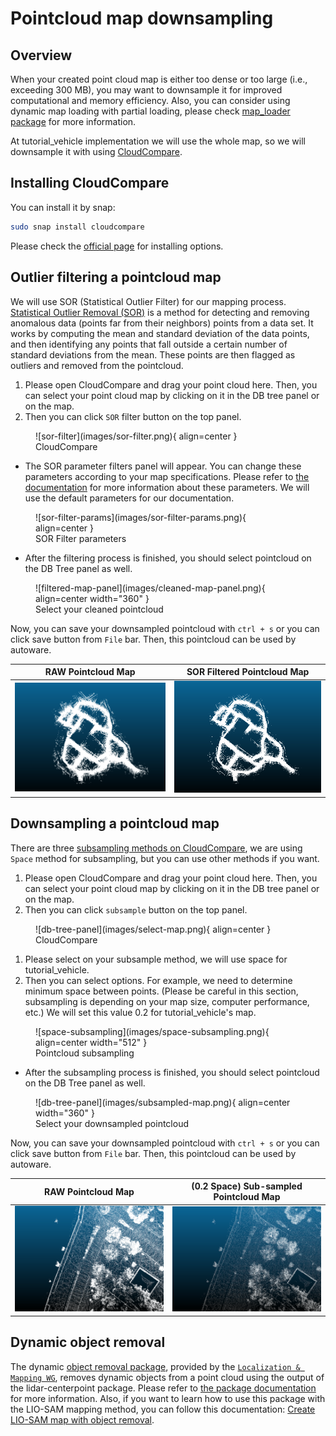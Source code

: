 # Pointcloud map downsampling

## Overview

When your created point cloud map is either too dense or too large (i.e., exceeding 300 MB),
you may want to downsample it for improved computational and memory efficiency.
Also, you can consider using dynamic map loading with partial loading,
please check [map_loader package](https://github.com/autowarefoundation/autoware.universe/tree/main/map/map_loader) for more information.

At tutorial_vehicle implementation we will use the whole map,
so we will downsample it with using [CloudCompare](https://www.cloudcompare.org/main.html).

## Installing CloudCompare

You can install it by snap:

```bash
sudo snap install cloudcompare
```

Please check the [official page](https://www.cloudcompare.org/release/index.html#CloudCompare)
for installing options.

## Outlier filtering a pointcloud map

We will use SOR (Statistical Outlier Filter) for our mapping process. [Statistical Outlier Removal (SOR)](https://www.cloudcompare.org/doc/wiki/index.php/SOR_filter)
is a method for detecting and removing anomalous data (points far from their neighbors) points from a data set.
It works by computing the
mean and standard deviation of the data points, and then identifying any points that fall outside a
certain number of standard deviations from the mean. These points are then flagged as outliers and
removed from the pointcloud.

1. Please open CloudCompare and drag your point cloud here. Then, you can select your point cloud map by clicking on it in the DB tree panel or on the map.
2. Then you can click `SOR` filter button on the top panel.

<figure markdown>
  ![sor-filter](images/sor-filter.png){ align=center }
  <figcaption>
    CloudCompare
  </figcaption>
</figure>

- The SOR parameter filters panel will appear. You can change these parameters according to your map
  specifications. Please refer to [the documentation](https://www.cloudcompare.org/doc/wiki/index.php/SOR_filter) for more information about these parameters.
  We will use the default parameters for our documentation.

<figure markdown>
  ![sor-filter-params](images/sor-filter-params.png){ align=center }
  <figcaption>
    SOR Filter parameters
  </figcaption>
</figure>

- After the filtering process is finished,
  you should select pointcloud on the DB Tree panel as well.

<figure markdown>
  ![filtered-map-panel](images/cleaned-map-panel.png){ align=center width="360" }
  <figcaption>
    Select your cleaned pointcloud
  </figcaption>
</figure>

Now,
you can save your downsampled pointcloud with `ctrl + s`
or you can click save button from `File` bar.
Then, this pointcloud can be used by autoware.

|            RAW Pointcloud Map             |         SOR Filtered Pointcloud Map          |
| :---------------------------------------: | :------------------------------------------: |
| ![original-map](images/raw-whole-map.png) | ![sor-filtered-map](images/sor-filtered.png) |

## Downsampling a pointcloud map

There are three [subsampling methods on CloudCompare](https://www.cloudcompare.org/doc/wiki/index.php/Edit%5CSubsample),
we are using `Space` method for subsampling, but you can use other methods if you want.

1. Please open CloudCompare and drag your point cloud here. Then, you can select your point cloud map by clicking on it in the DB tree panel or on the map.
2. Then you can click `subsample` button on the top panel.

<figure markdown>
  ![db-tree-panel](images/select-map.png){ align=center }
  <figcaption>
    CloudCompare
  </figcaption>
</figure>

1. Please select on your subsample method, we will use space for tutorial_vehicle.
2. Then you can select options. For example, we need to determine minimum space between points. (Please be careful in this section, subsampling is depending on your map size, computer performance, etc.) We will set this value 0.2 for tutorial_vehicle's map.

<figure markdown>
  ![space-subsampling](images/space-subsampling.png){ align=center width="512" }
  <figcaption>
    Pointcloud subsampling
  </figcaption>
</figure>

- After the subsampling process is finished,
  you should select pointcloud on the DB Tree panel as well.

<figure markdown>
  ![db-tree-panel](images/subsampled-map.png){ align=center width="360" }
  <figcaption>
    Select your downsampled pointcloud
  </figcaption>
</figure>

Now,
you can save your downsampled pointcloud with `ctrl + s`
or you can click save button from `File` bar.
Then, this pointcloud can be used by autoware.

|         RAW Pointcloud Map          |     (0.2 Space) Sub-sampled Pointcloud Map     |
| :---------------------------------: | :--------------------------------------------: |
| ![original-map-raw](images/raw.png) | ![downsampled-map](images/0.2-downsampled.png) |

## Dynamic object removal

The dynamic [object removal package](https://github.com/davutcanakbas/dynamic_object_removal), provided by the [`Localization & Mapping WG`](https://github.com/orgs/autowarefoundation/discussions/categories/working-group-meetings?discussions_q=is%3Aopen+category%3A%22Working+group+meetings%22+label%3A%22Meeting%3A+localization_mapping_wg%22),
removes dynamic objects from a point cloud using the output of the lidar-centerpoint package.
Please refer to [the package documentation](https://github.com/davutcanakbas/dynamic_object_removal/blob/main/README.md) for more information. Also, if you want to learn how
to use this package with the LIO-SAM mapping method, you can follow this documentation:
[Create LIO-SAM map with object removal](https://gist.github.com/StepTurtle/4e74492489073c053883888be57bb1e4).
